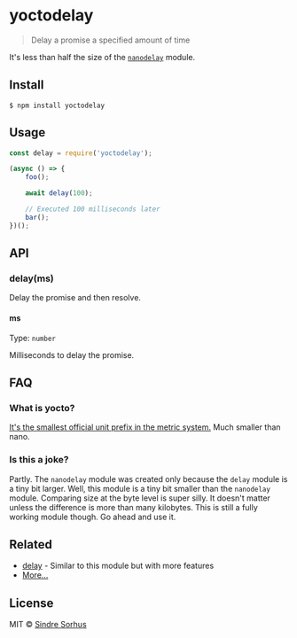 # yoctodelay

> Delay a promise a specified amount of time

It's less than half the size of the [`nanodelay`](https://github.com/ai/nanodelay) module.


## Install

```
$ npm install yoctodelay
```


## Usage

```js
const delay = require('yoctodelay');

(async () => {
	foo();

	await delay(100);

	// Executed 100 milliseconds later
	bar();
})();
```


## API

### delay(ms)

Delay the promise and then resolve.

#### ms

Type: `number`

Milliseconds to delay the promise.


## FAQ

### What is yocto?

[It's the smallest official unit prefix in the metric system.](https://en.wikipedia.org/wiki/Yocto-) Much smaller than nano.

### Is this a joke?

Partly. The `nanodelay` module was created only because the `delay` module is a tiny bit larger. Well, this module is a tiny bit smaller than the `nanodelay` module. Comparing size at the byte level is super silly. It doesn't matter unless the difference is more than many kilobytes. This is still a fully working module though. Go ahead and use it.


## Related

- [delay](https://github.com/sindresorhus/delay) - Similar to this module but with more features
- [More…](https://github.com/sindresorhus/promise-fun)


## License

MIT © [Sindre Sorhus](https://sindresorhus.com)
